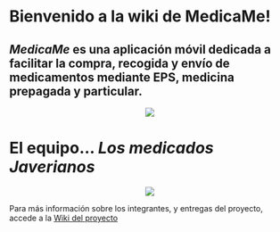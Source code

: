 # Bienvenido a la wiki de **MedicaMe**!
## _MedicaMe_ es una aplicación móvil dedicada a facilitar la compra, recogida y envío de medicamentos mediante EPS, medicina prepagada y particular.

<p align="center">
  <img src="https://user-images.githubusercontent.com/95001823/218896223-6c6f26c5-a961-4a94-a076-76d1a3935b78.png" />
</p>

 # **El equipo**... _Los medicados Javerianos_

<p align="center">
  <img src="https://user-images.githubusercontent.com/95001823/218898882-fd4ba7cf-28e1-40f1-ac77-159f713d7520.png" />
</p>

Para más información sobre los integrantes, y entregas del proyecto, accede a la [Wiki del proyecto](https://github.com/ICM2310/MedicaMe/wiki)
